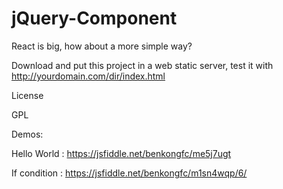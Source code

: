 # jQuery-Component
React is big, how about a more simple way?

Download and put this project in a web static server, test it with http://yourdomain.com/dir/index.html

License

GPL

Demos:

Hello World : https://jsfiddle.net/benkongfc/me5j7ugt

If condition : https://jsfiddle.net/benkongfc/m1sn4wqp/6/
